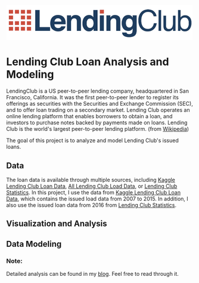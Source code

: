 <img src="./result/logo.png" width=500px>

# Lending Club Loan Analysis and Modeling

LendingClub is a US peer-to-peer lending company, headquartered in San Francisco, California. It was the first peer-to-peer lender to register its offerings as securities with the Securities and Exchange Commission (SEC), and to offer loan trading on a secondary market. Lending Club operates an online lending platform that enables borrowers to obtain a loan, and investors to purchase notes backed by payments made on loans. Lending Club is the world's largest peer-to-peer lending platform. (from [Wikipedia](https://en.wikipedia.org/wiki/Lending_Club))

The goal of this project is to analyze and model Lending Club's issued loans.

## Data

The loan data is available through multiple sources, including [Kaggle Lending Club Loan Data](https://www.kaggle.com/wendykan/lending-club-loan-data), [All Lending Club Load Data](https://www.kaggle.com/wordsforthewise/lending-club), or [Lending Club Statistics](https://www.lendingclub.com/info/download-data.action). In this project, I use the data from [Kaggle Lending Club Loan Data](https://www.kaggle.com/wendykan/lending-club-loan-data), which contains the issued load data from 2007 to 2015. In addition, I also use the issued loan data from 2016 from [Lending Club Statistics](https://www.lendingclub.com/info/download-data.action).

## Visualization and Analysis


## Data Modeling

### Note:
Detailed analysis can be found in my [blog](https://jifuzhao.github.io/2018/03/20/lending-club.html). Feel free to read through it.
